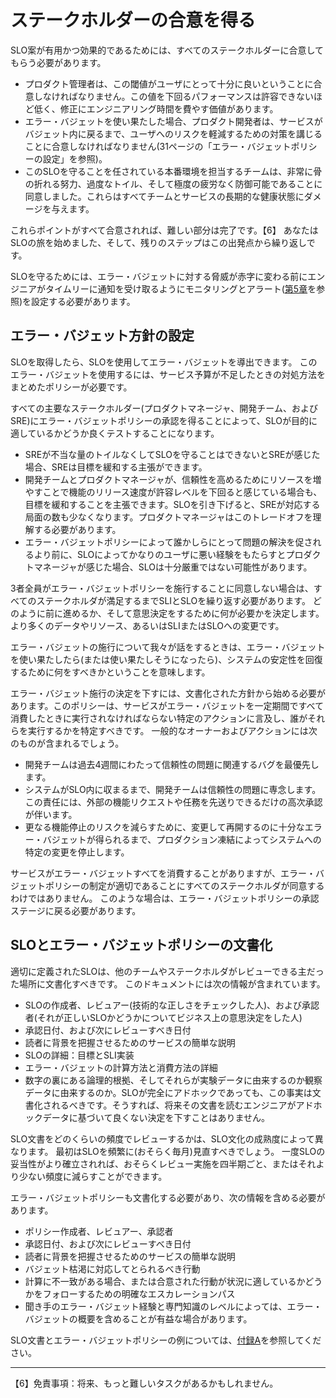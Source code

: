 # ステークホルダーの合意を得る

SLO案が有用かつ効果的であるためには、すべてのステークホルダーに合意してもらう必要があります。

* プロダクト管理者は、この閾値がユーザにとって十分に良いということに合意しなければなりません。この値を下回るパフォーマンスは許容できないほど低く、修正にエンジニアリング時間を費やす価値があります。
* エラー・バジェットを使い果たした場合、プロダクト開発者は、サービスがバジェット内に戻るまで、ユーザへのリスクを軽減するための対策を講じることに合意しなければなりません(31ページの「エラー・バジェットポリシーの設定」を参照)。
* このSLOを守ることを任されている本番環境を担当するチームは、非常に骨の折れる努力、過度なトイル、そして極度の疲労なく防御可能であることに同意しました。これらはすべてチームとサービスの長期的な健康状態にダメージを与えます。

これらポイントがすべて合意されれば、難しい部分は完了です。【6】
あなたはSLOの旅を始めました、そして、残りのステップはこの出発点から繰り返しです。

SLOを守るためには、エラー・バジェットに対する脅威が赤字に変わる前にエンジニアがタイムリーに通知を受け取るようにモニタリングとアラート([第5章](../../05_alerting-on-slos/README.md)を参照)を設定する必要があります。

## エラー・バジェット方針の設定

SLOを取得したら、SLOを使用してエラー・バジェットを導出できます。
このエラー・バジェットを使用するには、サービス予算が不足したときの対処方法をまとめたポリシーが必要です。

すべての主要なステークホルダー(プロダクトマネージャ、開発チーム、およびSRE)にエラー・バジェットポリシーの承認を得ることによって、SLOが目的に適しているかどうか良くテストすることになります。

* SREが不当な量のトイルなくしてSLOを守ることはできないとSREが感じた場合、SREは目標を緩和する主張ができます。
* 開発チームとプロダクトマネージャが、信頼性を高めるためにリソースを増やすことで機能のリリース速度が許容レベルを下回ると感じている場合も、目標を緩和することを主張できます。SLOを引き下げると、SREが対応する局面の数も少なくなります。プロダクトマネージャはこのトレードオフを理解する必要があります。
* エラー・バジェットポリシーによって誰かしらにとって問題の解決を促されるより前に、SLOによってかなりのユーザに悪い経験をもたらすとプロダクトマネージャが感じた場合、SLOは十分厳重ではない可能性があります。

3者全員がエラー・バジェットポリシーを施行することに同意しない場合は、すべてのステークホルダが満足するまでSLIとSLOを繰り返す必要があります。
どのように前に進めるか、そして意思決定をするために何が必要かを決定します。より多くのデータやリソース、あるいはSLIまたはSLOへの変更です。

エラー・バジェットの施行について我々が話をするときは、エラー・バジェットを使い果たしたら(または使い果たしそうになったら)、システムの安定性を回復するために何をすべきかということを意味します。

エラー・バジェット施行の決定を下すには、文書化された方針から始める必要があります。このポリシーは、サービスがエラー・バジェットを一定期間ですべて消費したときに実行されなければならない特定のアクションに言及し、誰がそれらを実行するかを特定すべきです。
一般的なオーナーおよびアクションには次のものが含まれるでしょう。

* 開発チームは過去4週間にわたって信頼性の問題に関連するバグを最優先します。
* システムがSLO内に収まるまで、開発チームは信頼性の問題に専念します。この責任には、外部の機能リクエストや任務を先送りできるだけの高次承認が伴います。
* 更なる機能停止のリスクを減らすために、変更して再開するのに十分なエラー・バジェットが得られるまで、プロダクション凍結によってシステムへの特定の変更を停止します。

サービスがエラー・バジェットすべてを消費することがありますが、エラー・バジェットポリシーの制定が適切であることにすべてのステークホルダが同意するわけではありません。
このような場合は、エラー・バジェットポリシーの承認ステージに戻る必要があります。

## SLOとエラー・バジェットポリシーの文書化

適切に定義されたSLOは、他のチームやステークホルダがレビューできる主だった場所に文書化すべきです。
このドキュメントには次の情報が含まれています。

* SLOの作成者、レビュアー(技術的な正しさをチェックした人)、および承認者(それが正しいSLOかどうかについてビジネス上の意思決定をした人)
* 承認日付、および次にレビューすべき日付
* 読者に背景を把握させるためのサービスの簡単な説明
* SLOの詳細：目標とSLI実装
* エラー・バジェットの計算方法と消費方法の詳細
* 数字の裏にある論理的根拠、そしてそれらが実験データに由来するのか観察データに由来するのか。SLOが完全にアドホックであっても、この事実は文書化されるべきです。そうすれば、将来その文書を読むエンジニアがアドホックデータに基づいて良くない決定を下すことはありません。

SLO文書をどのくらいの頻度でレビューするかは、SLO文化の成熟度によって異なります。
最初はSLOを頻繁に(おそらく毎月)見直すべきでしょう。
一度SLOの妥当性がより確立されれば、おそらくレビュー実施を四半期ごと、またはそれより少ない頻度に減らすことができます。

エラー・バジェットポリシーも文書化する必要があり、次の情報を含める必要があります。

* ポリシー作成者、レビュアー、承認者
* 承認日付、および次にレビューすべき日付
* 読者に背景を把握させるためのサービスの簡単な説明
* バジェット枯渇に対応してとられるべき行動
* 計算に不一致がある場合、または合意された行動が状況に適しているかどうかをフォローするための明確なエスカレーションパス
* 聞き手のエラー・バジェット経験と専門知識のレベルによっては、エラー・バジェットの概要を含めることが有益な場合があります。

SLO文書とエラー・バジェットポリシーの例については、[付録A](../../../23_appendix/examples-slo-document/README.md)を参照してください。

----------
【6】免責事項：将来、もっと難しいタスクがあるかもしれません。
